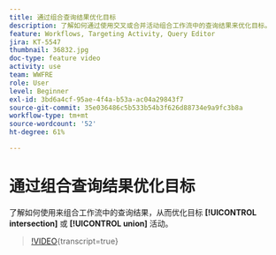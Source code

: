 ```yaml
---
title: 通过组合查询结果优化目标
description: 了解如何通过使用交叉或合并活动组合工作流中的查询结果来优化目标。
feature: Workflows, Targeting Activity, Query Editor
jira: KT-5547
thumbnail: 36832.jpg
doc-type: feature video
activity: use
team: WWFRE
role: User
level: Beginner
exl-id: 3bd6a4cf-95ae-4f4a-b53a-ac04a29843f7
source-git-commit: 35e036486c5b533b54b3f626d88734e9a9fc3b8a
workflow-type: tm+mt
source-wordcount: '52'
ht-degree: 61%

---
```


# 通过组合查询结果优化目标

了解如何使用来组合工作流中的查询结果，从而优化目标 **[!UICONTROL intersection]** 或 **[!UICONTROL union]** 活动。

>[!VIDEO](https://video.tv.adobe.com/v/36832?quality=12&learn=on){transcript=true}

